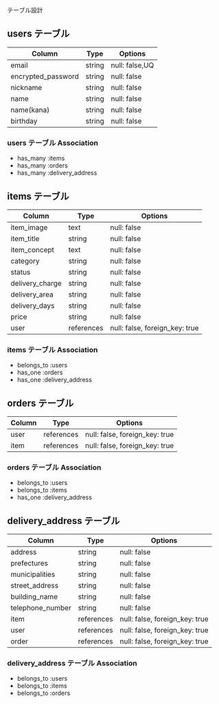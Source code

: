 テーブル設計

## users テーブル

| Column             | Type   | Options        |
| ------------------ | ------ | -------------- |
| email              | string | null: false,UQ |
| encrypted_password | string | null: false    |
| nickname           | string | null: false    |
| name               | string | null: false    |
| name(kana)         | string | null: false    |
| birthday           | string | null: false    |

### users テーブル Association

- has_many :items
- has_many :orders
- has_many :delivery_address

## items テーブル

| Column              | Type       | Options                           |
| ------------------- | ---------- | --------------------------------- |
| item_image          | text       | null: false                       |
| item_title          | string     | null: false                       |
| item_concept        | text       | null: false                       |
| category            | string     | null: false                       |
| status              | string     | null: false                       |
| delivery_charge     | string     | null: false                       |
| delivery_area       | string     | null: false                       |
| delivery_days       | string     | null: false                       |
| price               | string     | null: false                       |
| user                | references | null: false, foreign_key: true    |

### items テーブル Association

- belongs_to :users
- has_one :orders
- has_one :delivery_address

## orders テーブル

| Column                   | Type       | Options                        |
| ------------------------ | ---------- | ------------------------------ |
| user                     | references | null: false, foreign_key: true |
| item                     | references | null: false, foreign_key: true |

### orders テーブル Association

- belongs_to :users
- belongs_to :items
- has_one :delivery_address

##  delivery_address テーブル

| Column              | Type       | Options                           |
| ------------------- | ---------- | --------------------------------- |
| address             | string     | null: false                       |
| prefectures         | string     | null: false                       |
| municipalities      | string     | null: false                       |
| street_address      | string     | null: false                       |
| building_name       | string     | null: false                       |
| telephone_number    | string     | null: false                       |
| item                | references | null: false, foreign_key: true    |
| user                | references | null: false, foreign_key: true    |
| order               | references | null: false, foreign_key: true    |

### delivery_address テーブル Association

- belongs_to :users
- belongs_to :items
- belongs_to :orders